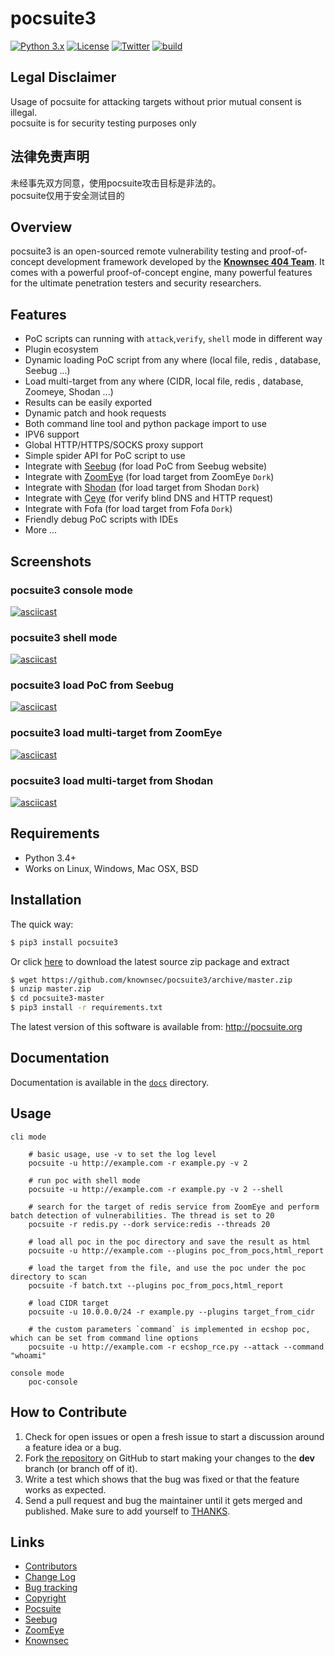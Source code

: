 # pocsuite3

[![Python 3.x](https://img.shields.io/badge/python-3.x-yellow.svg)](https://www.python.org/) [![License](https://img.shields.io/badge/license-GPLv2-red.svg)](https://raw.githubusercontent.com/knownsec/Pocsuite/master/docs/COPYING) [![Twitter](https://img.shields.io/badge/twitter-@seebug-blue.svg)](https://twitter.com/seebug_team) [![build](https://api.travis-ci.org/knownsec/pocsuite3.svg)](https://travis-ci.org/knownsec/pocsuite3)

## Legal Disclaimer
Usage of pocsuite for attacking targets without prior mutual consent is illegal.  
pocsuite is for security testing purposes only

## 法律免责声明
未经事先双方同意，使用pocsuite攻击目标是非法的。  
pocsuite仅用于安全测试目的

## Overview

pocsuite3 is an open-sourced remote vulnerability testing and proof-of-concept development framework developed by the [**Knownsec 404 Team**](http://www.knownsec.com/). 
It comes with a powerful proof-of-concept engine, many powerful features for the ultimate penetration testers and security researchers.

## Features
* PoC scripts can running with `attack`,`verify`, `shell` mode in different way
* Plugin ecosystem
* Dynamic loading PoC script from any where (local file, redis , database, Seebug ...)
* Load multi-target from any where (CIDR, local file, redis , database, Zoomeye, Shodan ...)
* Results can be easily exported
* Dynamic patch and hook requests 
* Both command line tool and python package import to use
* IPV6 support
* Global HTTP/HTTPS/SOCKS proxy support
* Simple spider API for PoC script to use
* Integrate with [Seebug](https://www.seebug.org) (for load PoC from Seebug website)
* Integrate with [ZoomEye](https://www.zoomeye.org) (for load target from ZoomEye `Dork`)
* Integrate with [Shodan](https://www.shodan.io) (for load target from Shodan `Dork`)
* Integrate with [Ceye](http://ceye.io/) (for verify blind DNS and HTTP request)
* Integrate with Fofa (for load target from Fofa `Dork`)
* Friendly debug PoC scripts with IDEs
* More ...

## Screenshots

### pocsuite3 console mode
[![asciicast](https://asciinema.org/a/219356.png)](https://asciinema.org/a/219356)

### pocsuite3 shell mode
[![asciicast](https://asciinema.org/a/203101.png)](https://asciinema.org/a/203101)

### pocsuite3 load PoC from Seebug 
[![asciicast](https://asciinema.org/a/207350.png)](https://asciinema.org/a/207350)

### pocsuite3 load multi-target from ZoomEye
[![asciicast](https://asciinema.org/a/133344.png)](https://asciinema.org/a/133344)

### pocsuite3 load multi-target from Shodan
[![asciicast](https://asciinema.org/a/207349.png)](https://asciinema.org/a/207349)

## Requirements

- Python 3.4+
- Works on Linux, Windows, Mac OSX, BSD

## Installation

The quick way:

``` bash
$ pip3 install pocsuite3
```

Or click [here](https://github.com/knownsec/pocsuite3/archive/master.zip) to download the latest source zip package and extract

``` bash
$ wget https://github.com/knownsec/pocsuite3/archive/master.zip
$ unzip master.zip
$ cd pocsuite3-master
$ pip3 install -r requirements.txt
```


The latest version of this software is available from: http://pocsuite.org

## Documentation

Documentation is available in the [```docs```](./docs) directory.

## Usage

```
cli mode

	# basic usage, use -v to set the log level
	pocsuite -u http://example.com -r example.py -v 2

	# run poc with shell mode
	pocsuite -u http://example.com -r example.py -v 2 --shell

	# search for the target of redis service from ZoomEye and perform batch detection of vulnerabilities. The thread is set to 20
	pocsuite -r redis.py --dork service:redis --threads 20

	# load all poc in the poc directory and save the result as html
	pocsuite -u http://example.com --plugins poc_from_pocs,html_report

	# load the target from the file, and use the poc under the poc directory to scan
	pocsuite -f batch.txt --plugins poc_from_pocs,html_report

	# load CIDR target
	pocsuite -u 10.0.0.0/24 -r example.py --plugins target_from_cidr

	# the custom parameters `command` is implemented in ecshop poc, which can be set from command line options
	pocsuite -u http://example.com -r ecshop_rce.py --attack --command "whoami"

console mode
    poc-console
```

## How to Contribute

1. Check for open issues or open a fresh issue to start a discussion around a feature idea or a bug.
2. Fork [the repository](https://github.com/knownsec/pocsuite3) on GitHub to start making your changes to the **dev** branch (or branch off of it).
3. Write a test which shows that the bug was fixed or that the feature works as expected.
4. Send a pull request and bug the maintainer until it gets merged and published. Make sure to add yourself to [THANKS](./docs/THANKS.md).


## Links

* [Contributors](./CONTRIBUTORS.md)
* [Change Log](./CHANGELOG.md)
* [Bug tracking](https://github.com/knownsec/pocsuite3/issues)
* [Copyright](./COPYING)
* [Pocsuite](http://pocsuite.org)
* [Seebug](https://www.seebug.org)
* [ZoomEye](https://www.zoomeye.org)
* [Knownsec](https://www.knownsec.com)
